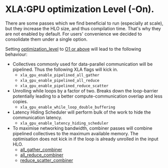 # XLA:GPU optimization Level (-On).

There are some passes which we find beneficial to run (especially at scale), but
they increase the HLO size, and thus compilation time. That's why they are not
enabled by default. For users' convenience we decided to consolidate them under
a single option.

Setting [optimization_level](https://github.com/openxla/xla/blob/5b54d0e9cf34f4e5ab05b3752ecb390145ca5716/xla/pjrt/proto/compile_options.proto#L66-L71)
to [O1 or above](https://github.com/openxla/xla/blob/5b54d0e9cf34f4e5ab05b3752ecb390145ca5716/xla/xla.proto#L1481) will lead to the following behaviour:

* Collectives commonly used for data-parallel communication will be pipelined. Thus the following XLA flags will kick in.
  * `xla_gpu_enable_pipelined_all_gather`
  * `xla_gpu_enable_pipelined_all_reduce`
  * `xla_gpu_enable_pipelined_reduce_scatter`
* Unrolling while loops by a factor of two. Breaks down the loop-barrier potentially leading to a better compute-communication overlap and less copies.
  * `xla_gpu_enable_while_loop_double_buffering`
* Latency Hiding Scheduler will perform bulk of the work to hide the communication latency.
  * `xla_gpu_enable_latency_hiding_scheduler`
* To maximise networking bandwidth, combiner passes will combine pipelined
collectives to the maximum available memory. The optimisation does not kick in
if the loop is already unrolled in the input HLO.
  * [all_gather_combiner](https://github.com/openxla/xla/blob/5b54d0e9cf34f4e5ab05b3752ecb390145ca5716/xla/service/gpu/transforms/collectives/all_gather_combiner.cc#L78)
  * [all_reduce_combiner](https://github.com/openxla/xla/blob/5b54d0e9cf34f4e5ab05b3752ecb390145ca5716/xla/service/gpu/transforms/collectives/all_reduce_combiner.cc#L76)
  * [reduce_scatter_combiner](https://github.com/openxla/xla/blob/5b54d0e9cf34f4e5ab05b3752ecb390145ca5716/xla/service/gpu/transforms/collectives/reduce_scatter_combiner.cc#L76)
